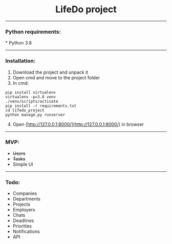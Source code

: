 <h1 align="center">LifeDo project</h1>

---

<h3>Python requirements:</h3>
* Python 3.8

---

<h3>Installation:</h3>

1) Download the project and unpack it
2) Open cmd and move to the project folder
3) In cmd:
```angular2html
pip install virtualenv
virtualenv -p=3.8 venv
./venv/scripts/activate
pip install -r requirements.txt
cd lifedo_project
python manage.py runserver
```
4) Open [http://127.0.0.1:8000/](http://127.0.0.1:8000/) in browser

---

<h3>MVP:</h3>
<ul>
    <li><S>Users</S></li>
    <li><S>Tasks</S></li>
    <li>Simple UI</li>
</ul>

---

<h3>Todo:</h3>
<ul>
    <li>Companies</li>
    <li>Departments</li>
    <li>Projects</li>
    <li>Employers</li>
    <li>Chats</li>
    <li>Deadlines</li>
    <li>Priorities</li>
    <li>Notifications</li>
    <li>API</li>
</ul>